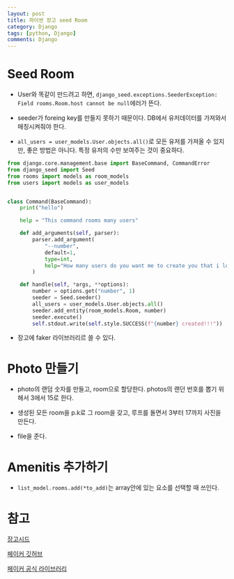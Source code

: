 ```yaml
---
layout: post
title: 파이썬 장고 seed Room
category: Django
tags: [python, Django]
comments: Django
---
```


# Seed Room

- User와 똑같이 만드려고 하면, `django_seed.exceptions.SeederException: Field rooms.Room.host cannot be null`에러가 뜬다.

- seeder가 foreing key를 만들지 못하기 때문이다. DB에서 유저데이터를 가져와서 매칭시켜줘야 한다.

- `all_users = user_models.User.objects.all()`로 모든 유저를 가져올 수 있지만, 좋은 방법은 아니다. 특정 유저의 수만 보여주는 것이 중요하다.

```python
from django.core.management.base import BaseCommand, CommandError
from django_seed import Seed
from rooms import models as room_models
from users import models as user_models


class Command(BaseCommand):
    print("hello")

    help = "This command rooms many users"

    def add_arguments(self, parser):
        parser.add_argument(
            "--number",
            default=1,
            type=int,
            help="How many users do you want me to create you that i love you?",
        )

    def handle(self, *args, **options):
        number = options.get("number", 1)
        seeder = Seed.seeder()
        all_users = user_models.User.objects.all()
        seeder.add_entity(room_models.Room, number)
        seeder.execute()
        self.stdout.write(self.style.SUCCESS(f"{number} created!!!"))
```

- 장고에 faker 라이브러리르 쓸 수 있다.

# Photo 만들기

- photo의 랜덤 숫자를 만들고, room으로 할당한다. photos의 랜던 번호를 뽑기 위해서 3에서 15로 한다.

- 생성된 모든 room을 p.k로 그 room을 갖고, 루프를 돌면서 3부터 17까지 사진을 만든다.

- file을 준다.

# Amenitis 추가하기

- `list_model.rooms.add(*to_add)`는 array안에 있는 요소를 선택할 때 쓰인다.

# 참고

[장고시드](https://pypi.org/project/django-seed/)

[페이커 깃허브](https://github.com/joke2k/faker/)

[페이커 공식 라이브러리](https://faker.readthedocs.io/en/master/)